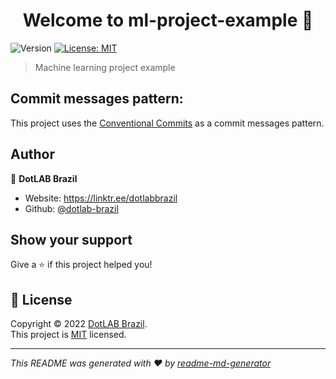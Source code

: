 <h1 align="center">Welcome to ml-project-example 👋</h1>
<p>
  <img alt="Version" src="https://img.shields.io/badge/version-0.0.1-blue.svg?cacheSeconds=2592000" />
  <a href="https://opensource.org/licenses/MIT" target="_blank">
    <img alt="License: MIT" src="https://img.shields.io/badge/License-MIT-yellow.svg" />
  </a>
</p>

> Machine learning project example

## Commit messages pattern:

This project uses the [Conventional Commits](https://www.conventionalcommits.org/en/v1.0.0/) as a commit messages pattern.

## Author

👤 **DotLAB Brazil**

- Website: https://linktr.ee/dotlabbrazil
- Github: [@dotlab-brazil](https://github.com/dotlab-brazil)

## Show your support

Give a ⭐️ if this project helped you!

## 📝 License

Copyright © 2022 [DotLAB Brazil](https://github.com/dotlab-brazil).<br />
This project is [MIT](https://opensource.org/licenses/MIT) licensed.

---

_This README was generated with ❤️ by [readme-md-generator](https://github.com/kefranabg/readme-md-generator)_

